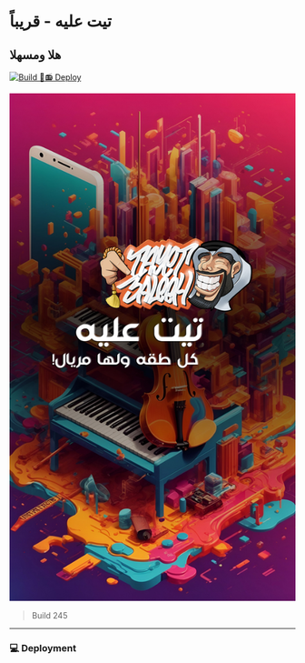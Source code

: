# تيت عليه - قريباً

## هلا ومسهلا

[![Build 🐧📻 Deploy](https://github.com/Tayet-HQ/next-version/actions/workflows/main.yml/badge.svg)](https://github.com/Tayet-HQ/next-version/actions/workflows/main.yml)

![](https://github.com/Tayet-HQ/.github/blob/d2f46a3a24275cf5fe821c69a259181c1c53773c/profile/Default_modern_auctioning_app_splash_screen_iphone_wallpaper_c_2_6d1ed226-0b80-484f-9818-2661a49dd06c_1%20copy.jpg)

> Build 245

---

### 💻 Deployment
